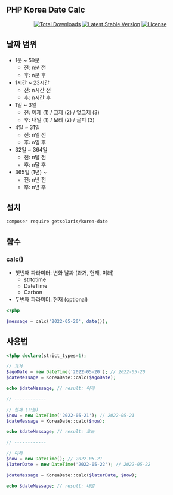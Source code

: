 ## PHP Korea Date Calc

<p align="center">
<a href="https://packagist.org/packages/getsolaris/korea-date"><img src="https://poser.pugx.org/getsolaris/korea-date/d/total.svg" alt="Total Downloads"></a>
<a href="https://packagist.org/packages/getsolaris/korea-date"><img src="https://poser.pugx.org/getsolaris/korea-date/v/stable.svg" alt="Latest Stable Version"></a>
<a href="https://packagist.org/packages/getsolaris/korea-date"><img src="https://poser.pugx.org/getsolaris/korea-date/license.svg" alt="License"></a>
</p>


## 날짜 범위

- 1분 ~ 59분
  - 전: n분 전
  - 후: n분 후
- 1시간 ~ 23시간
  - 전: n시간 전
  - 후: n시간 후
- 1일 ~ 3일
  - 전: 어제 (1) / 그제 (2) / 엊그제 (3)
  - 후: 내일 (1) / 모레 (2) / 글피 (3)
- 4일 ~ 31일
  - 전: n일 전
  - 후: n일 후
- 32일 ~ 364일
  - 전: n달 전
  - 후: n달 후
- 365일 (1년) ~
  - 전: n년 전
  - 후: n년 후

## 설치

```bash
composer require getsolaris/korea-date
```

## 함수

### calc()
- 첫번째 파라미터: 변화 날짜 (과거, 현재, 미래)
  - strtotime
  - DateTime
  - Carbon
- 두번째 파라미터: 현재 (optional)

```php 
<?php 

$message = calc('2022-05-20', date());
```

## 사용법

```php
<?php declare(strict_types=1);

// 과거
$agoDate = new DateTime('2022-05-20'); // 2022-05-20
$dateMessage = KoreaDate::calc($agoDate);

echo $dateMessage; // result: 어제

// ------------

// 현재 (오늘)
$now = new DateTime('2022-05-21'); // 2022-05-21
$dateMessage = KoreaDate::calc($now);

echo $dateMessage; // result: 오늘

// ------------

// 미래
$now = new DateTime(); // 2022-05-21
$laterDate = new DateTime('2022-05-22'); // 2022-05-22

$dateMessage = KoreaDate::calc($laterDate, $now);

echo $dateMessage; // result: 내일
```
